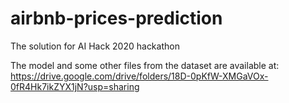 # airbnb-prices-prediction
The solution for AI Hack 2020 hackathon

The model and some other files from the dataset are available at:
https://drive.google.com/drive/folders/18D-0pKfW-XMGaVOx-0fR4Hk7ikZYX1jN?usp=sharing
